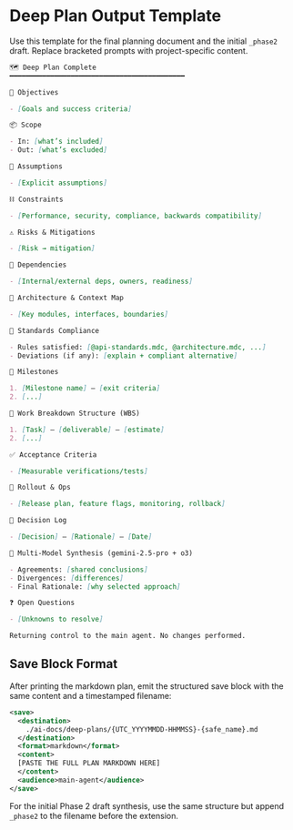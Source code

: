 # Deep Plan Output Template

Use this template for the final planning document and the initial `_phase2` draft. Replace bracketed prompts with project-specific content.

```markdown
🗺️ Deep Plan Complete
━━━━━━━━━━━━━━━━━━━━━━━━━━━━━━━━━━━━━━━━━━━

🎯 Objectives

- [Goals and success criteria]

📦 Scope

- In: [what’s included]
- Out: [what’s excluded]

🧭 Assumptions

- [Explicit assumptions]

⛓️ Constraints

- [Performance, security, compliance, backwards compatibility]

⚠️ Risks & Mitigations

- [Risk → mitigation]

🔗 Dependencies

- [Internal/external deps, owners, readiness]

🧩 Architecture & Context Map

- [Key modules, interfaces, boundaries]

📐 Standards Compliance

- Rules satisfied: [@api-standards.mdc, @architecture.mdc, ...]
- Deviations (if any): [explain + compliant alternative]

📅 Milestones

1. [Milestone name] — [exit criteria]
2. [...]

🧱 Work Breakdown Structure (WBS)

1. [Task] — [deliverable] — [estimate]
2. [...]

✅ Acceptance Criteria

- [Measurable verifications/tests]

🚀 Rollout & Ops

- [Release plan, feature flags, monitoring, rollback]

📝 Decision Log

- [Decision] — [Rationale] — [Date]

🤝 Multi‑Model Synthesis (gemini-2.5-pro + o3)

- Agreements: [shared conclusions]
- Divergences: [differences]
- Final Rationale: [why selected approach]

❓ Open Questions

- [Unknowns to resolve]

Returning control to the main agent. No changes performed.
```

## Save Block Format

After printing the markdown plan, emit the structured save block with the same content and a timestamped filename:

```xml
<save>
  <destination>
    ./ai-docs/deep-plans/{UTC_YYYYMMDD-HHMMSS}-{safe_name}.md
  </destination>
  <format>markdown</format>
  <content>
  [PASTE THE FULL PLAN MARKDOWN HERE]
  </content>
  <audience>main-agent</audience>
</save>
```

For the initial Phase 2 draft synthesis, use the same structure but append `_phase2` to the filename before the extension.
